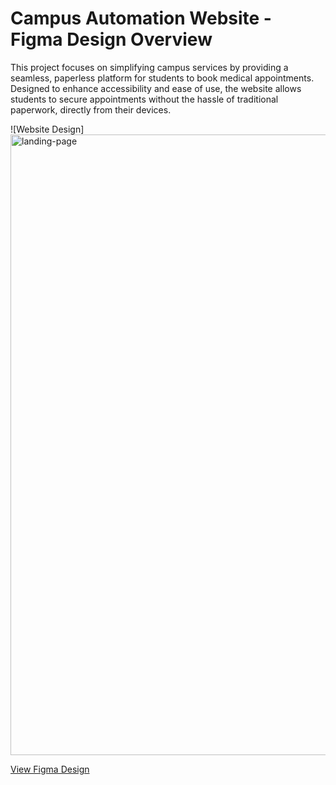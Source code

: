 # Campus Automation Website - Figma Design Overview
This project focuses on simplifying campus services by providing a seamless, paperless platform for students to book medical appointments. Designed to enhance accessibility and ease of use, the website allows students to secure appointments without the hassle of traditional paperwork, directly from their devices.

![Website Design]
<img width="993" alt="landing-page" src="https://github.com/user-attachments/assets/582ca8f3-a4e0-4b85-91be-572a1179c4cb">


[View Figma Design](https://www.figma.com/design/SswhQQeK6NSQ1bl6qccC6h/Medical-Automation?node-id=0-1&t=AsnlJBQIkod2SaF4-1)
